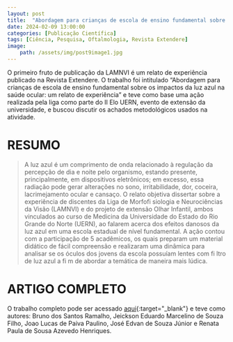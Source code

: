 ```yaml
---
layout: post
title:  "Abordagem para crianças de escola de ensino fundamental sobre os impactos da luz azul na saúde ocular: um relato de experiência"
date: 2024-02-09 13:00:00
categories: [Publicação Científica]
tags: [Ciência, Pesquisa, Oftalmologia, Revista Extendere]
image: 
    path: /assets/img/post9image1.jpg
---
```


O primeiro fruto de publicação da LAMNVI é um relato de experiência publicado na Revista Extendere. O trabalho foi intitulado “Abordagem para crianças de escola de ensino fundamental sobre os impactos da luz azul na saúde ocular: um relato de experiência” e teve como base uma ação realizada pela liga como parte do II Elo UERN, evento de extensão da universidade, e buscou discutir os achados metodológicos usados na atividade.

# RESUMO

> A luz azul é um comprimento de onda relacionado à regulação da percepção de dia e noite pelo organismo, estando presente, principalmente, em dispositivos eletrônicos; em excesso, essa radiação pode gerar alterações no sono, irritabilidade, dor, coceira, lacrimejamento ocular e cansaço. O relato objetiva dissertar sobre a experiência de discentes da Liga de Morfofi siologia e Neurociências da Visão (LAMNVI) e do projeto de extensão Olhar Infantil, ambos vinculados ao curso de Medicina da Universidade do Estado do Rio Grande do Norte (UERN), ao falarem acerca dos efeitos danosos da luz azul em uma escola estadual de nível fundamental. A ação contou com a participação de 5 acadêmicos, os quais preparam um material didático de fácil compreensão e realizaram uma dinâmica para analisar se os óculos dos jovens da escola possuíam lentes com fi ltro de luz azul a fi m de abordar a temática de maneira mais lúdica.

# ARTIGO COMPLETO

O trabalho completo pode ser acessado [aqui](https://periodicos.apps.uern.br/index.php/EXT/article/view/5788){:target="_blank"} e teve como autores: Bruno dos Santos Ramalho, Jeickson Eduardo Marcelino de Souza Filho, Joao Lucas de Paiva Paulino, José Edvan de Souza Júnior e Renata Paula de Sousa Azevedo Henriques.